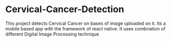# Cervical-Cancer-Detection
This project detects Cervical Cancer on bases of image uploaded on it. Its a mobile based app with the framework of react native. It uses combnation of different Digital Image Processing technique  
